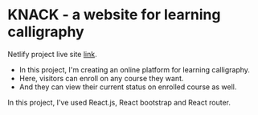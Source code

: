 # KNACK - a website for learning calligraphy

Netlify project live site [link](https://sharp-bohr-392d2e.netlify.app/).

* In this project, I'm creating an online platform for learning calligraphy.
* Here, visitors can enroll on any course they want. 
* And they can view their current status on enrolled course as well. 

In this project, I've used React.js, React bootstrap and React router.
